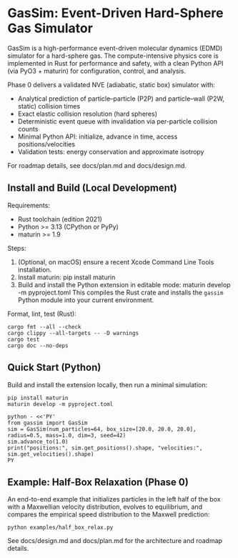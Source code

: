 # GasSim: Event-Driven Hard-Sphere Gas Simulator

GasSim is a high-performance event-driven molecular dynamics (EDMD) simulator for a hard-sphere gas. The compute-intensive physics core is implemented in Rust for performance and safety, with a clean Python API (via PyO3 + maturin) for configuration, control, and analysis.

Phase 0 delivers a validated NVE (adiabatic, static box) simulator with:
- Analytical prediction of particle–particle (P2P) and particle–wall (P2W, static) collision times
- Exact elastic collision resolution (hard spheres)
- Deterministic event queue with invalidation via per-particle collision counts
- Minimal Python API: initialize, advance in time, access positions/velocities
- Validation tests: energy conservation and approximate isotropy

For roadmap details, see docs/plan.md and docs/design.md.

## Install and Build (Local Development)

Requirements:
- Rust toolchain (edition 2021)
- Python >= 3.13 (CPython or PyPy)
- maturin >= 1.9

Steps:
1) (Optional, on macOS) ensure a recent Xcode Command Line Tools installation.
2) Install maturin:
   pip install maturin
3) Build and install the Python extension in editable mode:
   maturin develop -m pyproject.toml
This compiles the Rust crate and installs the `gassim` Python module into your current environment.

Format, lint, test (Rust):
```
cargo fmt --all --check
cargo clippy --all-targets -- -D warnings
cargo test
cargo doc --no-deps
```

## Quick Start (Python)

Build and install the extension locally, then run a minimal simulation:

```
pip install maturin
maturin develop -m pyproject.toml

python - <<'PY'
from gassim import GasSim
sim = GasSim(num_particles=64, box_size=[20.0, 20.0, 20.0], radius=0.5, mass=1.0, dim=3, seed=42)
sim.advance_to(1.0)
print("positions:", sim.get_positions().shape, "velocities:", sim.get_velocities().shape)
PY
```

## Example: Half-Box Relaxation (Phase 0)

An end-to-end example that initializes particles in the left half of the box with a Maxwellian velocity distribution, evolves to equilibrium, and compares the empirical speed distribution to the Maxwell prediction:

```
python examples/half_box_relax.py
```

See docs/design.md and docs/plan.md for the architecture and roadmap details.
